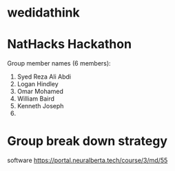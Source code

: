 # wedidathink

# NatHacks Hackathon

Group member names (6 members):
1. Syed Reza Ali Abdi
2. Logan Hindley
3. Omar Mohamed
4. William Baird
5. Kenneth Joseph 
6.

# Group break down strategy

software 
https://portal.neuralberta.tech/course/3/md/55
